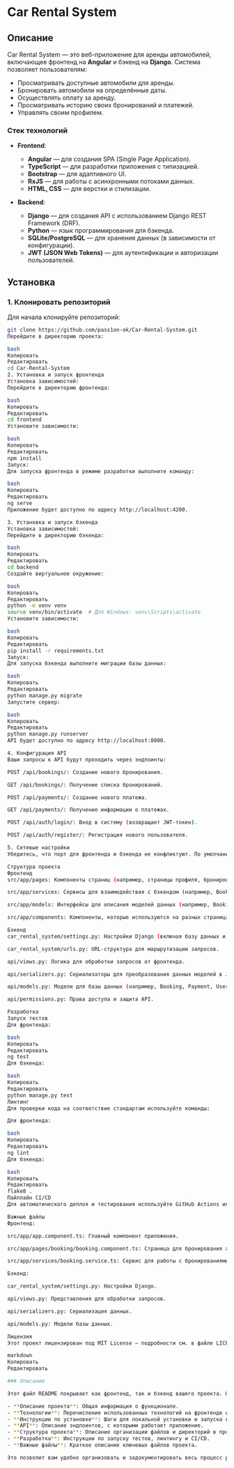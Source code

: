 # Car Rental System

## Описание

Car Rental System — это веб-приложение для аренды автомобилей, включающее фронтенд на **Angular** и бэкенд на **Django**. Система позволяет пользователям:

- Просматривать доступные автомобили для аренды.
- Бронировать автомобили на определённые даты.
- Осуществлять оплату за аренду.
- Просматривать историю своих бронирований и платежей.
- Управлять своим профилем.

### Стек технологий

- **Frontend**:
  - **Angular** — для создания SPA (Single Page Application).
  - **TypeScript** — для разработки приложения с типизацией.
  - **Bootstrap** — для адаптивного UI.
  - **RxJS** — для работы с асинхронными потоками данных.
  - **HTML, CSS** — для верстки и стилизации.

- **Backend**:
  - **Django** — для создания API с использованием Django REST Framework (DRF).
  - **Python** — язык программирования для бэкенда.
  - **SQLite/PostgreSQL** — для хранения данных (в зависимости от конфигурации).
  - **JWT (JSON Web Tokens)** — для аутентификации и авторизации пользователей.

## Установка

### 1. Клонировать репозиторий

Для начала клонируйте репозиторий:

```bash
git clone https://github.com/pass1on-ok/Car-Rental-System.git
Перейдите в директорию проекта:

bash
Копировать
Редактировать
cd Car-Rental-System
2. Установка и запуск фронтенда
Установка зависимостей:
Перейдите в директорию фронтенда:

bash
Копировать
Редактировать
cd frontend
Установите зависимости:

bash
Копировать
Редактировать
npm install
Запуск:
Для запуска фронтенда в режиме разработки выполните команду:

bash
Копировать
Редактировать
ng serve
Приложение будет доступно по адресу http://localhost:4200.

3. Установка и запуск бэкенда
Установка зависимостей:
Перейдите в директорию бэкенда:

bash
Копировать
Редактировать
cd backend
Создайте виртуальное окружение:

bash
Копировать
Редактировать
python -m venv venv
source venv/bin/activate  # Для Windows: venv\Scripts\activate
Установите зависимости:

bash
Копировать
Редактировать
pip install -r requirements.txt
Запуск:
Для запуска бэкенда выполните миграции базы данных:

bash
Копировать
Редактировать
python manage.py migrate
Запустите сервер:

bash
Копировать
Редактировать
python manage.py runserver
API будет доступно по адресу http://localhost:8000.

4. Конфигурация API
Ваши запросы к API будут проходить через эндпоинты:

POST /api/bookings/: Создание нового бронирования.

GET /api/bookings/: Получение списка бронирований.

POST /api/payments/: Создание нового платежа.

GET /api/payments/: Получение информации о платежах.

POST /api/auth/login/: Вход в систему (возвращает JWT-токен).

POST /api/auth/register/: Регистрация нового пользователя.

5. Сетевые настройки
Убедитесь, что порт для фронтенда и бэкенда не конфликтуют. По умолчанию фронтенд работает на 4200, а бэкенд на 8000. Если нужно, вы можете изменить порты в конфигурации.

Структура проекта
Фронтенд
src/app/pages: Компоненты страниц (например, страницы профиля, бронирования, платежей).

src/app/services: Сервисы для взаимодействия с бэкендом (например, BookingService, AuthService).

src/app/models: Интерфейсы для описания моделей данных (например, Booking, User).

src/app/components: Компоненты, которые используются на разных страницах (например, форма бронирования).

Бэкенд
car_rental_system/settings.py: Настройки Django (включая базу данных и настройки API).

car_rental_system/urls.py: URL-структура для маршрутизации запросов.

api/views.py: Логика для обработки запросов от фронтенда.

api/serializers.py: Сериализаторы для преобразования данных моделей в JSON.

api/models.py: Модели для базы данных (например, Booking, Payment, User).

api/permissions.py: Права доступа и защита API.

Разработка
Запуск тестов
Для фронтенда:

bash
Копировать
Редактировать
ng test
Для бэкенда:

bash
Копировать
Редактировать
python manage.py test
Линтинг
Для проверки кода на соответствие стандартам используйте команды:

Для фронтенда:

bash
Копировать
Редактировать
ng lint
Для бэкенда:

bash
Копировать
Редактировать
flake8 .
Пайплайн CI/CD
Для автоматического деплоя и тестирования используйте GitHub Actions или GitLab CI. Конфигурации для CI/CD можно найти в директориях .github/workflows или .gitlab-ci.yml.

Важные файлы
Фронтенд:

src/app/app.component.ts: Главный компонент приложения.

src/app/pages/booking/booking.component.ts: Страница для бронирования автомобилей.

src/app/services/booking.service.ts: Сервис для работы с бронированиями.

Бэкенд:

car_rental_system/settings.py: Настройки Django.

api/views.py: Представления для обработки запросов.

api/serializers.py: Сериализация данных.

api/models.py: Модели базы данных.

Лицензия
Этот проект лицензирован под MIT License — подробности см. в файле LICENSE.

markdown
Копировать
Редактировать

### Описание

Этот файл README покрывает как фронтенд, так и бэкенд вашего проекта. Он включает:

- **Описание проекта**: Общая информация о функционале.
- **Технологии**: Перечисление использованных технологий на фронтенде и бэкенде.
- **Инструкции по установке**: Шаги для локальной установки и запуска как фронтенда, так и бэкенда.
- **API**: Описание эндпоинтов, с которыми работает приложение.
- **Структура проекта**: Описание организации файлов и директорий в проекте.
- **Разработка**: Инструкции по запуску тестов, линтингу и CI/CD.
- **Важные файлы**: Краткое описание ключевых файлов проекта.

Это позволит вам удобно организовать и задокументировать весь процесс разработки вашего проекта, сде
